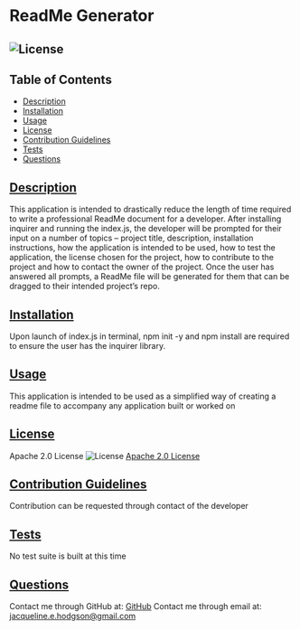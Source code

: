# ReadMe Generator
## ![License](https://img.shields.io/badge/License-Apache_2.0-blue.svg) 
    
## Table of Contents
- [Description](#description)
- [Installation](#installation)
- [Usage](#usage)
- [License](#license)
- [Contribution Guidelines](#contribution-guidelines)
- [Tests](#tests)
- [Questions](#questions)
    
## [Description](#table-of-contents)
This application is intended to drastically reduce the length of time required to write a professional ReadMe document for a developer. After installing inquirer and running the index.js, the developer will be prompted for their input on a number of topics – project title, description, installation instructions, how the application is intended to be used, how to test the application, the license chosen for the project, how to contribute to the project and how to contact the owner of the project. Once the user has answered all prompts, a ReadMe file will be generated for them that can be dragged to their intended project’s repo.

## [Installation](#table-of-contents)
Upon launch of index.js in terminal, npm init -y and npm install are required to ensure the user has the inquirer library.

## [Usage](#table-of-contents)
This application is intended to be used as a simplified way of creating a readme file to accompany any application built or worked on

## [License](#table-of-contents)
Apache 2.0 License
![License](https://img.shields.io/badge/License-Apache_2.0-blue.svg)
[Apache 2.0 License](https://www.apache.org/licenses/LICENSE-2.0)

## [Contribution Guidelines](#table-of-contents)
Contribution can be requested through contact of the developer

## [Tests](#table-of-contents)
No test suite is built at this time

## [Questions](#table-of-contents)
Contact me through GitHub at: [GitHub](https://github.com/jacih)
Contact me through email at: [jacqueline.e.hodgson@gmail.com](mailto:jacqueline.e.hodgson@gmail.com)